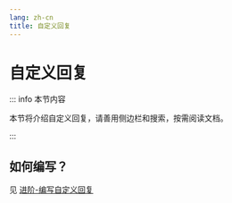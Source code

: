 ```yaml
---
lang: zh-cn
title: 自定义回复
---
```


# 自定义回复


::: info 本节内容

本节将介绍自定义回复，请善用侧边栏和搜索，按需阅读文档。

:::


## 如何编写？

见 [进阶-编写自定义回复](../advanced/edit_reply.md)